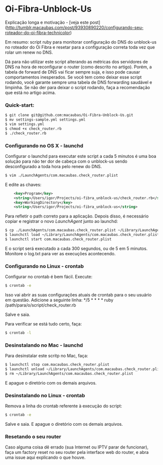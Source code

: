 Oi-Fibra-Unblock-Us
===================

Explicação longa e motivação - [veja este post] (http://tumblr.macaubas.com/post/93930890220/configurando-seu-roteador-do-oi-fibra-technicolor)

Em resumo: script ruby para monitorar configuração do DNS do unblock-us no roteador do Oi Fibra e resetar para a configuração correta toda vez que rolar um renew no DNS.

Dá para não utilizar este script alterando as métricas dos servidores de DNS na hora de reconfigurar o router (como descrito no artigo). Porém, a tabela de forward de DNS vai ficar sempre suja, e isso pode causar comportamentos inesperados. Se você tem como deixar esse script rodando, você garante sempre uma tabela de DNS forwarding saudável e limpinha. Se não der para deixar o script rodando, faça a recomendação que está no artigo acima. 

### Quick-start:
```bash
$ git clone git@github.com:macaubas/Oi-Fibra-Unblock-Us.git
$ mv settings-sample.yml settings.yml
$ vim settings.yml
$ chmod +x check_router.rb
$ ./check_router.rb
```

### Configurando no OS X - launchd
Configurar o launchd para executar este script a cada 5 minutos é uma boa solução para não ter dor de cabeça com o unblock-us sendo desconfigurado a toda hora pelo renew do DNS.

```bash
$ vim ./LaunchAgents/com.macaubas.check_router.plist
```

E edite as chaves:
```xml
	<key>Program</key>
	<string>/Users/igor/Projects/oi-fibra_unblock-us/check_router.rb</string>
	<key>WorkingDirectory</key>
	<string>/Users/igor/Projects/oi-fibra_unblock-us</string>
```

Para refletir o path correto para a aplicação. Depois disso, é necessário copiar e registrar o novo _LaunchAgent_ junto ao launchd:
```bash
$ cp ./LaunchAgents/com.macaubas.check_router.plist ~/Library/LaunchAgents/
$ launchctl load ~/Library/LaunchAgents/com.macaubas.check_router.plist
$ launchctl start com.macaubas.check_router.plist
```

E o script será executado a cada 300 segundos, ou de 5 em 5 minutos. Monitore o log.txt para ver as execuções acontecendo.

### Configurando no Linux - crontab
Configurar no crontab é bem fácil. Execute:

```bash
$ crontab -e
```

Isso vai abrir as suas configurações atuais de crontab para o seu usuário em questão. Adicione a seguinte linha:
*/5 * * * * ruby /path/para/o/script/check_router.rb

Salve e saia.

Para verificar se está tudo certo, faça:
```bash
$ crontab -l
```

### Desinstalando no Mac - launchd
Para desinstalar este scritp no Mac, faça:
```bash
$ launchctl stop com.macaubas.check_router.plist
$ launchctl unload ~/Library/LaunchAgents/com.macaubas.check_router.plist
$ rm ~/Library/LaunchAgents/com.macaubas.check_router.plist
```

E apague o diretório com os demais arquivos.

### Desinstalando no Linux - crontab

Remova a linha do crontab referente à execução do script:
```bash
$ crontab -e
```

Salve e saia. E apague o diretório com os demais arquivos.

### Resetando o seu router
Caso alguma coisa dê errado (sua Internet ou IPTV parar de funcionar), faça um factory reset no seu router pela interface web do router, e abra uma issue aqui explicando o que houve.

